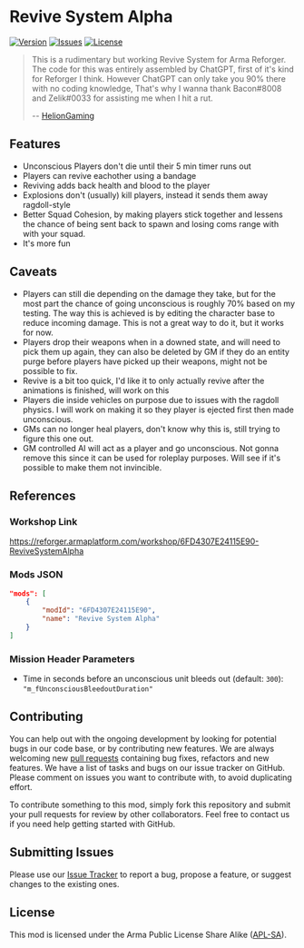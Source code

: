 # Revive System Alpha

[![Version](https://img.shields.io/github/release/HelionGaming/Revive-System.svg?label=Version&colorB=007EC6&style=flat-square)](https://github.com/HelionGaming/Revive-System/releases/latest)
[![Issues](https://img.shields.io/github/issues-raw/HelionGaming/Revive-System.svg?label=Issues&style=flat-square)](https://github.com/HelionGaming/Revive-System/issues)
[![License](https://img.shields.io/badge/License-APL--SA-orange.svg?style=flat-square)](https://github.com/HelionGaming/Revive-System/blob/master/LICENSE.md)

> This is a rudimentary but working Revive System for Arma Reforger. The code for this was entirely assembled by ChatGPT, first of it's kind for Reforger I think. 
> However ChatGPT can only take you 90% there with no coding knowledge, That's why I wanna thank Bacon#8008 and Zelik#0033 for assisting me when I hit a rut.
>
> -- [HelionGaming](https://github.com/HelionGaming)

## Features

- Unconscious Players don't die until their 5 min timer runs out
- Players can revive eachother using a bandage
- Reviving adds back health and blood to the player
- Explosions don't (usually) kill players, instead it sends them away ragdoll-style
- Better Squad Cohesion, by making players stick together and lessens the chance of being sent back to spawn and losing coms range with with your squad.
- It's more fun 


## Caveats

- Players can still die depending on the damage they take, but for the most part the chance of going unconscious is roughly 70% based on my testing. The way this is achieved is by editing the character base to reduce incoming damage. This is not a great way to do it, but it works for now.
- Players drop their weapons when in a downed state, and will need to pick them up again, they can also be deleted by GM if they do an entity purge before players have picked up their weapons, might not be possible to fix.
- Revive is a bit too quick, I'd like it to only actually revive after the animations is finished, will work on this
- Players die inside vehicles on purpose due to issues with the ragdoll physics. I will work on making it so they player is ejected first then made unconscious.
- GMs can no longer heal players, don't know why this is, still trying to figure this one out.
- GM controlled AI will act as a player and go unconscious. Not gonna remove this since it can be used for roleplay purposes. Will see if it's possible to make them not invincible.

## References

### Workshop Link

https://reforger.armaplatform.com/workshop/6FD4307E24115E90-ReviveSystemAlpha

### Mods JSON

```json
"mods": [
    {
        "modId": "6FD4307E24115E90",
        "name": "Revive System Alpha"
    }
]
```

### Mission Header Parameters

- Time in seconds before an unconscious unit bleeds out (default: `300`): `"m_fUnconsciousBleedoutDuration"`

## Contributing

You can help out with the ongoing development by looking for potential bugs in our code base, or by contributing new features. We are always welcoming new [pull requests](https://github.com/Revive-System/Revive-System-Alpha/pulls) containing bug fixes, refactors and new features. We have a list of tasks and bugs on our issue tracker on GitHub. Please comment on issues you want to contribute with, to avoid duplicating effort.

To contribute something to this mod, simply fork this repository and submit your pull requests for review by other collaborators. Feel free to contact us if you need help getting started with GitHub.

## Submitting Issues

Please use our [Issue Tracker](https://github.com/HelionGaming/Revive-System/issues/new/choose) to report a bug, propose a feature, or suggest changes to the existing ones.

## License
This mod is licensed under the Arma Public License Share Alike ([APL-SA](https://github.com/HelionGaming/Revive-System/blob/main/LICENSE.md)).


